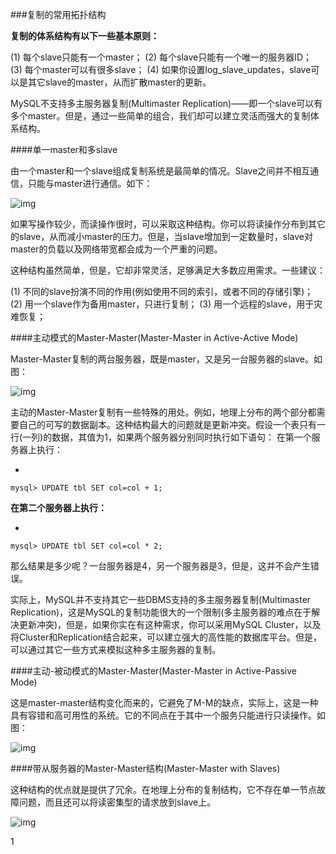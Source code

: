 ###复制的常用拓扑结构

**复制的体系结构有以下一些基本原则：**

(1) 每个slave只能有一个master；
(2) 每个slave只能有一个唯一的服务器ID；
(3) 每个master可以有很多slave；
(4) 如果你设置log_slave_updates，slave可以是其它slave的master，从而扩散master的更新。



MySQL不支持多主服务器复制(Multimaster Replication)——即一个slave可以有多个master。但是，通过一些简单的组合，我们却可以建立灵活而强大的复制体系结构。



####单一master和多slave

由一个master和一个slave组成复制系统是最简单的情况。Slave之间并不相互通信，只能与master进行通信。如下：



![img](https://mmbiz.qpic.cn/mmbiz/NVvB3l3e9aEvbfOficKKBWQafhXAUNG1QJpo9iboiaRDNIlA1EiaQpgnK7iajErg0zG9vSTb0UAx17OOh5tjUV7StHg/640?wx_fmt=jpeg&wxfrom=5&wx_lazy=1&wx_co=1)



如果写操作较少，而读操作很时，可以采取这种结构。你可以将读操作分布到其它的slave，从而减小master的压力。但是，当slave增加到一定数量时，slave对master的负载以及网络带宽都会成为一个严重的问题。



这种结构虽然简单，但是，它却非常灵活，足够满足大多数应用需求。一些建议：



(1) 不同的slave扮演不同的作用(例如使用不同的索引，或者不同的存储引擎)；
(2) 用一个slave作为备用master，只进行复制；
(3) 用一个远程的slave，用于灾难恢复；



####主动模式的Master-Master(Master-Master in Active-Active Mode)



Master-Master复制的两台服务器，既是master，又是另一台服务器的slave。如图：



![img](https://mmbiz.qpic.cn/mmbiz/NVvB3l3e9aEvbfOficKKBWQafhXAUNG1QVgYwFX5lzuaeSCibrmoI6C255VkeLg3NDCwedE7K32uWrUicibh8NQm0A/640?wx_fmt=jpeg&wxfrom=5&wx_lazy=1&wx_co=1)



主动的Master-Master复制有一些特殊的用处。例如，地理上分布的两个部分都需要自己的可写的数据副本。这种结构最大的问题就是更新冲突。假设一个表只有一行(一列)的数据，其值为1，如果两个服务器分别同时执行如下语句：
在第一个服务器上执行：



- 

```
mysql> UPDATE tbl SET col=col + 1;
```



**在第二个服务器上执行：**

- 

```
mysql> UPDATE tbl SET col=col * 2;
```





那么结果是多少呢？一台服务器是4，另一个服务器是3，但是，这并不会产生错误。



实际上，MySQL并不支持其它一些DBMS支持的多主服务器复制(Multimaster Replication)，这是MySQL的复制功能很大的一个限制(多主服务器的难点在于解决更新冲突)，但是，如果你实在有这种需求，你可以采用MySQL Cluster，以及将Cluster和Replication结合起来，可以建立强大的高性能的数据库平台。但是，可以通过其它一些方式来模拟这种多主服务器的复制。



####主动-被动模式的Master-Master(Master-Master in Active-Passive Mode)


这是master-master结构变化而来的，它避免了M-M的缺点，实际上，这是一种具有容错和高可用性的系统。它的不同点在于其中一个服务只能进行只读操作。如图：





![img](https://mmbiz.qpic.cn/mmbiz/NVvB3l3e9aEvbfOficKKBWQafhXAUNG1QraQPty1LfnrrfI4890vsqYMxsia4l3bTHcWrL44kJssibItWk9VyOeog/640?wx_fmt=jpeg&wxfrom=5&wx_lazy=1&wx_co=1)



####带从服务器的Master-Master结构(Master-Master with Slaves)

这种结构的优点就是提供了冗余。在地理上分布的复制结构，它不存在单一节点故障问题，而且还可以将读密集型的请求放到slave上。

![img](https://mmbiz.qpic.cn/mmbiz/NVvB3l3e9aEvbfOficKKBWQafhXAUNG1QxdDXeWTIaB22Sv2daibRO1XkjdWSAfAqvSf4OpNjYPrBf7qIXiaAblVQ/640?wx_fmt=jpeg&wxfrom=5&wx_lazy=1&wx_co=1)





1